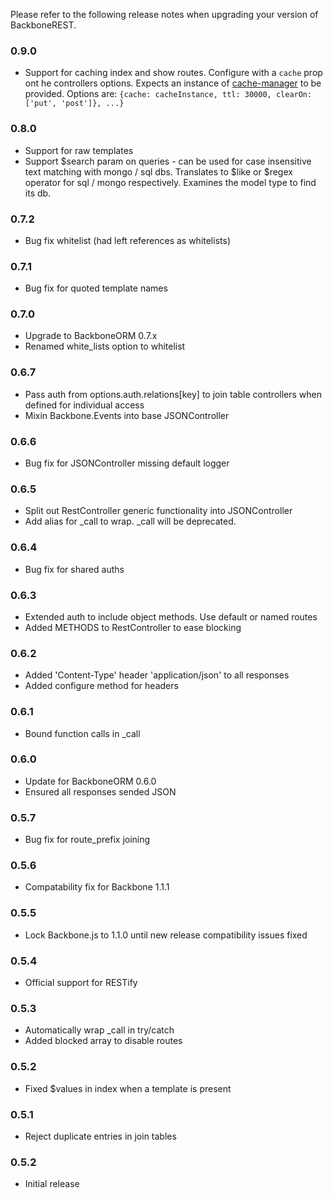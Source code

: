 Please refer to the following release notes when upgrading your version of BackboneREST.

### 0.9.0
* Support for caching index and show routes. Configure with a `cache` prop ont he controllers options. Expects an instance of [cache-manager](https://github.com/BryanDonovan/node-cache-manager) to be provided. Options are: `{cache: cacheInstance, ttl: 30000, clearOn: ['put', 'post']}, ...}`

### 0.8.0
* Support for raw templates
* Support $search param on queries - can be used for case insensitive text matching with mongo / sql dbs. Translates to $like or $regex operator for sql / mongo respectively. Examines the model type to find its db.

### 0.7.2
* Bug fix whitelist (had left references as whitelists)

### 0.7.1
* Bug fix for quoted template names

### 0.7.0
* Upgrade to BackboneORM 0.7.x
* Renamed white_lists option to whitelist

### 0.6.7
* Pass auth from options.auth.relations[key] to join table controllers when defined for individual access
* Mixin Backbone.Events into base JSONController

### 0.6.6
* Bug fix for JSONController missing default logger

### 0.6.5
* Split out RestController generic functionality into JSONController
* Add alias for _call to wrap. _call will be deprecated.

### 0.6.4
* Bug fix for shared auths

### 0.6.3
* Extended auth to include object methods. Use default or named routes
* Added METHODS to RestController to ease blocking

### 0.6.2
* Added 'Content-Type' header 'application/json' to all responses
* Added configure method for headers

### 0.6.1
* Bound function calls in _call

### 0.6.0
* Update for BackboneORM 0.6.0
* Ensured all responses sended JSON

### 0.5.7
* Bug fix for route_prefix joining

### 0.5.6
* Compatability fix for Backbone 1.1.1

### 0.5.5
* Lock Backbone.js to 1.1.0 until new release compatibility issues fixed

### 0.5.4
* Official support for RESTify

### 0.5.3
* Automatically wrap _call in try/catch
* Added blocked array to disable routes

### 0.5.2
* Fixed $values in index when a template is present

### 0.5.1
* Reject duplicate entries in join tables

### 0.5.2
* Initial release
